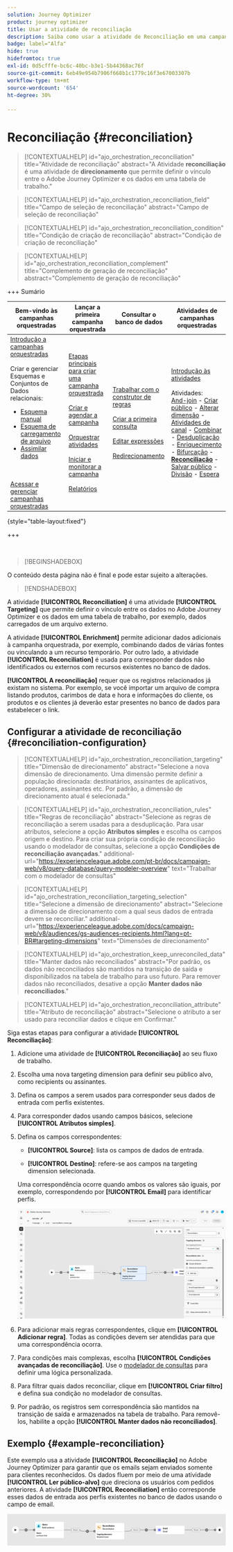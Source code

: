 ```yaml
---
solution: Journey Optimizer
product: journey optimizer
title: Usar a atividade de reconciliação
description: Saiba como usar a atividade de Reconciliação em uma campanha orquestrada
badge: label="Alfa"
hide: true
hidefromtoc: true
exl-id: 0d5cfffe-bc6c-40bc-b3e1-5b44368ac76f
source-git-commit: 6eb49e954b7906f668b1c1779c16f3e67003307b
workflow-type: tm+mt
source-wordcount: '654'
ht-degree: 30%

---
```


# Reconciliação {#reconciliation}

>[!CONTEXTUALHELP]
>id="ajo_orchestration_reconciliation"
>title="Atividade de reconciliação"
>abstract="A Atividade **reconciliação** é uma atividade de **direcionamento** que permite definir o vínculo entre o Adobe Journey Optimizer e os dados em uma tabela de trabalho."

>[!CONTEXTUALHELP]
>id="ajo_orchestration_reconciliation_field"
>title="Campo de seleção de reconciliação"
>abstract="Campo de seleção de reconciliação"

>[!CONTEXTUALHELP]
>id="ajo_orchestration_reconciliation_condition"
>title="Condição de criação de reconciliação"
>abstract="Condição de criação de reconciliação"

>[!CONTEXTUALHELP]
>id="ajo_orchestration_reconciliation_complement"
>title="Complemento de geração de reconciliação"
>abstract="Complemento de geração de reconciliação"


+++ Sumário

| Bem-vindo às campanhas orquestradas | Lançar a primeira campanha orquestrada | Consultar o banco de dados | Atividades de campanhas orquestradas |
|---|---|---|---|
| [Introdução a campanhas orquestradas](../gs-orchestrated-campaigns.md)<br/><br/>Criar e gerenciar Esquemas e Conjuntos de Dados relacionais:</br> <ul><li>[Esquema manual](../manual-schema.md)</li><li>[Esquema de carregamento de arquivo](../file-upload-schema.md)</li><li>[Assimilar dados](../ingest-data.md)</li></ul><br/><br/>[Acessar e gerenciar campanhas orquestradas](../access-manage-orchestrated-campaigns.md) | [Etapas principais para criar uma campanha orquestrada](../gs-campaign-creation.md)<br/><br/>[Criar e agendar a campanha](../create-orchestrated-campaign.md)<br/><br/>[Orquestrar atividades](../orchestrate-activities.md)<br/><br/>[Iniciar e monitorar a campanha](../start-monitor-campaigns.md)<br/><br/>[Relatórios](../reporting-campaigns.md) | [Trabalhar com o construtor de regras](../orchestrated-rule-builder.md)<br/><br/>[Criar a primeira consulta](../build-query.md)<br/><br/>[Editar expressões](../edit-expressions.md)<br/><br/>[Redirecionamento](../retarget.md) | [Introdução às atividades](about-activities.md)<br/><br/>Atividades:<br/>[And-join](and-join.md) - [Criar público](build-audience.md) - [Alterar dimensão](change-dimension.md) - [Atividades de canal](channels.md) - [Combinar](combine.md) - [Desduplicação](deduplication.md) - [Enriquecimento](enrichment.md) - [Bifurcação](fork.md) - <b>[Reconciliação](reconciliation.md)</b> - [Salvar público](save-audience.md) - [Divisão](split.md) - [Espera](wait.md) |

{style="table-layout:fixed"}

+++

<br/>

>[!BEGINSHADEBOX]

O conteúdo desta página não é final e pode estar sujeito a alterações.

>[!ENDSHADEBOX]

A atividade **[!UICONTROL Reconciliation]** é uma atividade **[!UICONTROL Targeting]** que permite definir o vínculo entre os dados no Adobe Journey Optimizer e os dados em uma tabela de trabalho, por exemplo, dados carregados de um arquivo externo.

A atividade **[!UICONTROL Enrichment]** permite adicionar dados adicionais à campanha orquestrada, por exemplo, combinando dados de várias fontes ou vinculando a um recurso temporário. Por outro lado, a atividade **[!UICONTROL Reconciliation]** é usada para corresponder dados não identificados ou externos com recursos existentes no banco de dados.

**[!UICONTROL A reconciliação]** requer que os registros relacionados já existam no sistema. Por exemplo, se você importar um arquivo de compra listando produtos, carimbos de data e hora e informações do cliente, os produtos e os clientes já deverão estar presentes no banco de dados para estabelecer o link.

## Configurar a atividade de reconciliação {#reconciliation-configuration}

>[!CONTEXTUALHELP]
>id="ajo_orchestration_reconciliation_targeting"
>title="Dimensão de direcionamento"
>abstract="Selecione a nova dimensão de direcionamento. Uma dimensão permite definir a população direcionada: destinatários, assinantes de aplicativos, operadores, assinantes etc. Por padrão, a dimensão de direcionamento atual é selecionada."

>[!CONTEXTUALHELP]
>id="ajo_orchestration_reconciliation_rules"
>title="Regras de reconciliação"
>abstract="Selecione as regras de reconciliação a serem usadas para a desduplicação. Para usar atributos, selecione a opção **Atributos simples** e escolha os campos origem e destino. Para criar sua própria condição de reconciliação usando o modelador de consultas, selecione a opção **Condições de reconciliação avançadas**."
>additional-url="https://experienceleague.adobe.com/pt-br/docs/campaign-web/v8/query-database/query-modeler-overview" text="Trabalhar com o modelador de consultas"

>[!CONTEXTUALHELP]
>id="ajo_orchestration_reconciliation_targeting_selection"
>title="Selecione a dimensão de direcionamento"
>abstract="Selecione a dimensão de direcionamento com a qual seus dados de entrada devem se reconciliar."
>additional-url="https://experienceleague.adobe.com/docs/campaign-web/v8/audiences/gs-audiences-recipients.html?lang=pt-BR#targeting-dimensions" text="Dimensões de direcionamento"

>[!CONTEXTUALHELP]
>id="ajo_orchestration_keep_unreconciled_data"
>title="Manter dados não reconciliados"
>abstract="Por padrão, os dados não reconciliados são mantidos na transição de saída e disponibilizados na tabela de trabalho para uso futuro. Para remover dados não reconciliados, desative a opção **Manter dados não reconciliados**."

>[!CONTEXTUALHELP]
>id="ajo_orchestration_reconciliation_attribute"
>title="Atributo de reconciliação"
>abstract="Selecione o atributo a ser usado para reconciliar dados e clique em Confirmar."

Siga estas etapas para configurar a atividade **[!UICONTROL Reconciliação]**:

1. Adicione uma atividade de **[!UICONTROL Reconciliação]** ao seu fluxo de trabalho.

1. Escolha uma nova targeting dimension para definir seu público alvo, como recipients ou assinantes.

1. Defina os campos a serem usados para corresponder seus dados de entrada com perfis existentes.

1. Para corresponder dados usando campos básicos, selecione **[!UICONTROL Atributos simples]**.

1. Defina os campos correspondentes:

   * **[!UICONTROL Source]**: lista os campos de dados de entrada.

   * **[!UICONTROL Destino]**: refere-se aos campos na targeting dimension selecionada.

   Uma correspondência ocorre quando ambos os valores são iguais, por exemplo, correspondendo por **[!UICONTROL Email]** para identificar perfis.

   ![](../assets/workflow-reconciliation-criteria.png)

1. Para adicionar mais regras correspondentes, clique em **[!UICONTROL Adicionar regra]**. Todas as condições devem ser atendidas para que uma correspondência ocorra.

1. Para condições mais complexas, escolha **[!UICONTROL Condições avançadas de reconciliação]**. Use o [modelador de consultas](../orchestrated-rule-builder.md) para definir uma lógica personalizada.

1. Para filtrar quais dados reconciliar, clique em **[!UICONTROL Criar filtro]** e defina sua condição no modelador de consultas.

1. Por padrão, os registros sem correspondência são mantidos na transição de saída e armazenados na tabela de trabalho. Para removê-los, habilite a opção **[!UICONTROL Manter dados não reconciliados]**.

## Exemplo {#example-reconciliation}

Este exemplo usa a atividade **[!UICONTROL Reconciliação]** no Adobe Journey Optimizer para garantir que os emails sejam enviados somente para clientes reconhecidos. Os dados fluem por meio de uma atividade **[!UICONTROL Ler público-alvo]** que direciona os usuários com pedidos anteriores. A atividade **[!UICONTROL Reconciliation]** então corresponde esses dados de entrada aos perfis existentes no banco de dados usando o campo de email.

![](../assets/workflow-reconciliation-sample-1.0.png)

